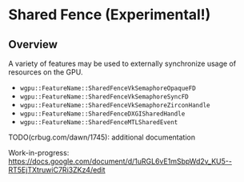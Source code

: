 # Shared Fence (Experimental!)

## Overview

A variety of features may be used to externally synchronize usage of resources on the GPU.

- `wgpu::FeatureName::SharedFenceVkSemaphoreOpaqueFD`
- `wgpu::FeatureName::SharedFenceVkSemaphoreSyncFD`
- `wgpu::FeatureName::SharedFenceVkSemaphoreZirconHandle`
- `wgpu::FeatureName::SharedFenceDXGISharedHandle`
- `wgpu::FeatureName::SharedFenceMTLSharedEvent`

TODO(crbug.com/dawn/1745): additional documentation

Work-in-progress: https://docs.google.com/document/d/1uRGL6vE1mSbpWd2v_KU5--RT5EjTXtruwiC7Ri3ZKz4/edit